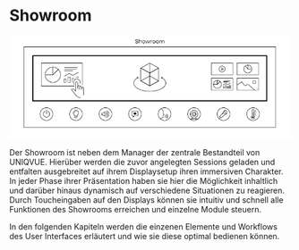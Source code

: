 # Showroom

![Placeholder](img/ShowRoomOverviewSW.png)


Der Showroom ist neben dem Manager der zentrale Bestandteil von UNIQVUE. Hierüber werden die zuvor angelegten Sessions geladen und entfalten ausgebreitet auf ihrem Displaysetup ihren immersiven Charakter. In jeder Phase ihrer Präsentation haben sie hier die Möglichkeit inhaltlich und darüber hinaus dynamisch auf verschiedene Situationen zu reagieren. Durch Toucheingaben auf den Displays können sie intuitiv und schnell alle Funktionen des Showrooms erreichen und einzelne Module steuern.  

In den folgenden Kapiteln werden die einzenen Elemente und Workflows des User Interfaces erläutert und wie sie diese optimal bedienen können.    

